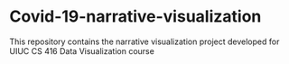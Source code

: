 # Covid-19-narrative-visualization
This repository contains the narrative visualization project developed for UIUC CS 416 Data Visualization course
